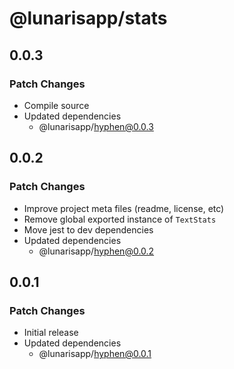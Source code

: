 # @lunarisapp/stats

## 0.0.3

### Patch Changes

- Compile source
- Updated dependencies
  - @lunarisapp/hyphen@0.0.3

## 0.0.2

### Patch Changes

- Improve project meta files (readme, license, etc)
- Remove global exported instance of `TextStats`
- Move jest to dev dependencies
- Updated dependencies
  - @lunarisapp/hyphen@0.0.2

## 0.0.1

### Patch Changes

- Initial release
- Updated dependencies
  - @lunarisapp/hyphen@0.0.1
